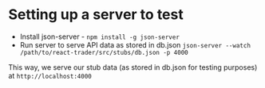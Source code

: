 # Setting up a server to test
- Install  json-server - `npm install -g json-server`
- Run server to serve API data as stored in db.json
    `json-server --watch /path/to/react-trader/src/stubs/db.json -p 4000`

This way, we serve our stub data (as stored in db.json for testing purposes) at `http://localhost:4000`

